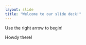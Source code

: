 ```yaml
---
layout: slide
title: "Welcome to our slide deck!"
---
```


Use the right arrow to begin!

Howdy there!
